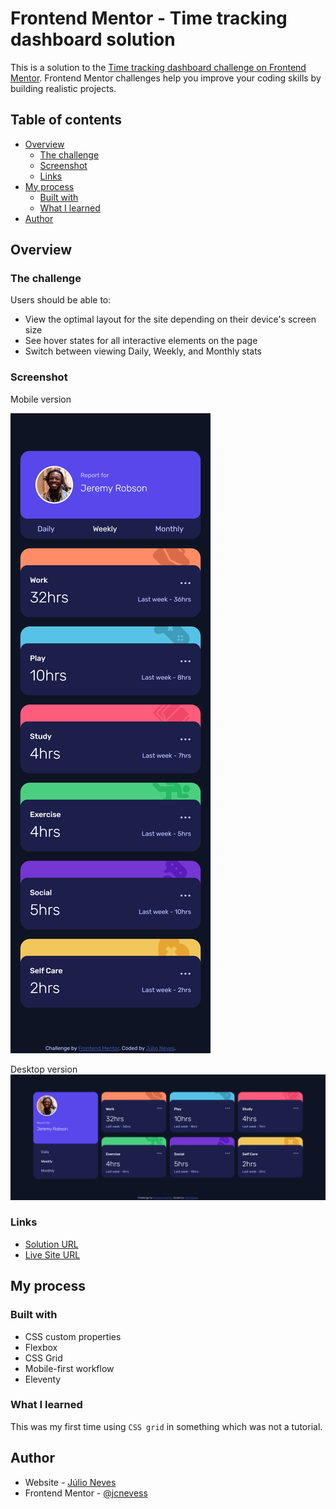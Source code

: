 # Frontend Mentor - Time tracking dashboard solution

This is a solution to the [Time tracking dashboard challenge on Frontend Mentor](https://www.frontendmentor.io/challenges/time-tracking-dashboard-UIQ7167Jw). Frontend Mentor challenges help you improve your coding skills by building realistic projects. 

## Table of contents

- [Overview](#overview)
  - [The challenge](#the-challenge)
  - [Screenshot](#screenshot)
  - [Links](#links)
- [My process](#my-process)
  - [Built with](#built-with)
  - [What I learned](#what-i-learned)
- [Author](#author)

## Overview

### The challenge

Users should be able to:

- View the optimal layout for the site depending on their device's screen size
- See hover states for all interactive elements on the page
- Switch between viewing Daily, Weekly, and Monthly stats

### Screenshot

Mobile version

![](./images/screenshot-mobile.png)

Desktop version
![](./images/screenshot-desktop.png)

### Links

- [Solution URL](https://github.com/jcnevess/time-tracking-dashboard)
- [Live Site URL](https://jcnevess.github.io/time-tracking-dashboard)

## My process

### Built with

- CSS custom properties
- Flexbox
- CSS Grid
- Mobile-first workflow
- Eleventy

### What I learned

This was my first time using `CSS grid` in something which was not a tutorial.

## Author

- Website - [Júlio Neves](https://jcnevess.github.io/)
- Frontend Mentor - [@jcnevess](https://www.frontendmentor.io/profile/jcnevess)
